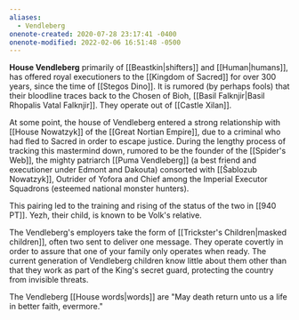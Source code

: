 ```yaml
---
aliases:
  - Vendleberg
onenote-created: 2020-07-28 23:17:41 -0400
onenote-modified: 2022-02-06 16:51:48 -0500
---
```


**House Vendleberg** primarily of [[Beastkin|shifters]] and [[Human|humans]], has offered royal executioners to the [[Kingdom of Sacred]] for over 300 years, since the time of [[Stegos Dino]]. It is rumored (by perhaps fools) that their bloodline traces back to the Chosen of Bioh, [[Basil Falknjir|Basil Rhopalis Vatal Falknjir]]. They operate out of [[Castle Xilan]].

At some point, the house of Vendleberg entered a strong relationship with [[House Nowatzyk]] of the [[Great Nortian Empire]], due to a criminal who had fled to Sacred in order to escape justice. During the lengthy process of tracking this mastermind down, rumored to be the founder of the [[Spider's Web]], the mighty patriarch [[Puma Vendleberg]] (a best friend and executioner under Edmont and Dakouta) consorted with [[Šablozub Nowatzyk]], Outrider of Yofora and Chief among the Imperial Executor Squadrons (esteemed national monster hunters).

This pairing led to the training and rising of the status of the two in [[940 PT]]. Yezh, their child, is known to be Volk's relative.

The Vendleberg's employers take the form of [[Trickster's Children|masked children]], often two sent to deliver one message. They operate covertly in order to assure that one of your family only operates when ready. The current generation of Vendleberg children know little about them other than that they work as part of the King's secret guard, protecting the country from invisible threats.

The Vendleberg [[House words|words]] are "May death return unto us a life in better faith, evermore."
